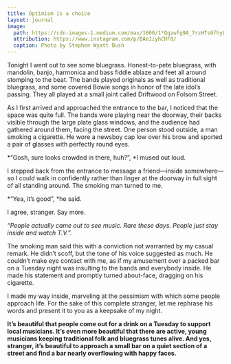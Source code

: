 ```yaml
---
title: Optimism is a choice
layout: journal
image:
  path: https://cdn-images-1.medium.com/max/1600/1*Qqzwfg9A_7rzHTs6fhyLJQ.jpeg
  attribution: https://www.instagram.com/p/BAeIiyhCHF8/
  caption: Photo by Stephen Wyatt Bush
---
```


Tonight I went out to see some bluegrass. Honest-to-pete bluegrass, with
mandolin, banjo, harmonica and bass fiddle ablaze and feet all around stomping
to the beat. The bands played originals as well as traditional bluegrass, and
some covered Bowie songs in honor of the late idol’s passing. They all played at
a small joint called Driftwood on Folsom Street.

As I first arrived and approached the entrance to the bar, I noticed that the
space was quite full. The bands were playing near the doorway, their backs
visible through the large plate glass windows, and the audience had gathered
around them, facing the street. One person stood outside, a man smoking a
cigarette. He wore a newsboy cap low over his brow and sported a pair of glasses
with perfectly round eyes.

*“Gosh, sure looks crowded in there, huh?”, *I mused out loud.

I stepped back from the entrance to message a friend—inside somewhere—so I could
walk in confidently rather than linger at the doorway in full sight of all
standing around. The smoking man turned to me.

*“Yea, it’s good”, *he said.

I agree, stranger. Say more.

_“People actually came out to see music. Rare these days. People just stay
inside and watch T.V.”._

The smoking man said this with a conviction not warranted by my casual remark.
He didn’t scoff, but the tone of his voice suggested as much. He couldn’t make
eye contact with me, as if my amusement over a packed bar on a Tuesday night was
insulting to the bands and everybody inside. He made his statement and promptly
turned about-face, dragging on his cigarette.

I made my way inside, marveling at the pessimism with which some people approach
life. For the sake of this complete stranger, let me rephrase his words and
present it to you as a keepsake of my night.

**It’s beautiful that people come out for a drink on a Tuesday to support local
musicians. It’s even more beautiful that there are active, young musicians
keeping traditional folk and bluegrass tunes alive. And yes, stranger, it’s
beautiful to approach a small bar on a quiet section of a street and find a bar
nearly overflowing with happy faces.**
